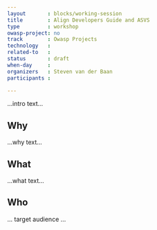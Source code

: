 ```yaml
---
layout       : blocks/working-session
title        : Align Developers Guide and ASVS
type         : workshop
owasp-project: no
track        : Owasp Projects
technology   :
related-to   :
status       : draft
when-day     :
organizers   : Steven van der Baan
participants :

---
```


...intro text...

## Why

...why text...

## What

...what text...

## Who

... target audience ...